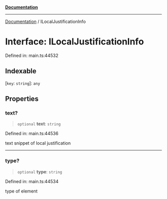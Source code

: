 [**Documentation**](../README.md)

***

[Documentation](../README.md) / ILocalJustificationInfo

# Interface: ILocalJustificationInfo

Defined in: main.ts:44532

## Indexable

\[`key`: `string`\]: `any`

## Properties

### text?

> `optional` **text**: `string`

Defined in: main.ts:44536

text snippet of local justification

***

### type?

> `optional` **type**: `string`

Defined in: main.ts:44534

type of element
